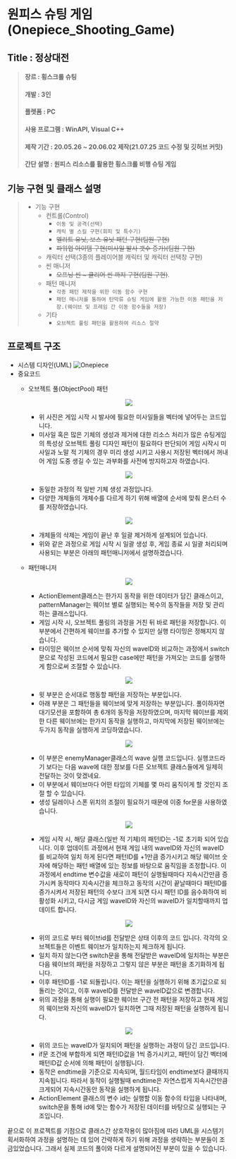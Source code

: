 # 원피스 슈팅 게임(Onepiece_Shooting_Game)

## Title : 정상대전

> ####  장르 : 횡스크롤 슈팅
> ####  개발 : 3인
> ####  플렛폼 : PC
> ####  사용 프로그램 : WinAPI, Visual C++
> ####  제작 기간 : 20.05.26 ~ 20.06.02 제작(21.07.25 코드 수정 및 깃허브 커밋)
> ####  간단 설명 : 원피스 리소스를 활용한 횡스크롤 비행 슈팅 게임

## 기능 구현 및 클래스 설명

> + 기능 구현
>   + 컨트롤(Control)
>     + ```이동 및 공격(선택)```
>     + ```캐릭 별 스킬 구현(회피 및 특수기)```
>     + ~~엘리트 유닛, 보스 유닛 패턴 구현(팀원 구현)~~
>     + ~~파워업 아이템 구현(미사일 발사 갯수 증가)(팀원 구현)~~
>   + 캐릭터 선택(3종의 플레이어블 캐릭터 및 캐릭터 선택창 구현)
>   + 씬 매니저
>     + ~~오프닝 씬 ~ 클리어 씬 까지 구현(팀원 구현)~~.
>   + 패턴 매니저
>     + ```각종 패턴 제작을 위한 이동 함수 구현```
>     + ```패턴 매니저를 통하여 탄막류 슈팅 게임에 활용 가능한 이동 패턴을 저장.(웨이브 및 프레임 간 이동 함수들을 저장)```
>   + 기타
>     + ```오브젝트 풀링 패턴을 활용하여 리소스 절약```

## 프로젝트 구조
 + 시스템 디자인(UML)
 ![Onepiece](https://user-images.githubusercontent.com/63716789/129311736-03fcf063-f347-4262-be90-f637ad1f4794.png)
 + 중요코드
   + 오브젝트 풀(ObjectPool) 패턴
     <p align="center"><img src="https://user-images.githubusercontent.com/63716789/134845047-0f7a115d-43f5-4214-a329-8d451a33e7fa.JPG"></p>
     
     + 위 사진은 게임 시작 시 발사에 필요한 미사일들을 벡터에 넣어두는 코드입니다.
     + 미사일 혹은 많은 기체의 생성과 제거에 대한 리소스 처리가 많은 슈팅게임의 특성상 오브젝트 풀링 디자인 패턴이 필요하다 판단되어
       게임 시작시 미사일과 노말 적 기체의 경우 미리 생성 시키고 사용시 저장된 벡터에서 꺼내어 게임 도중 생길 수 있는 과부화를 사전에
       방지하고자 하였습니다.
       
     <p align="center"><img src="https://user-images.githubusercontent.com/63716789/134845417-9e37dd24-edbf-454f-aaad-30e1d48e31f1.JPG"></p>
     
     + 동일한 과정의 적 일반 기체 생성 과정입니다.
     + 다양한 개체들의 개체수를 다르게 하기 위해 배열에 순서에 맞춰 몬스터 수를 저장하였습니다.
     <p align="center"><img src="https://user-images.githubusercontent.com/63716789/134845932-ca3e31d9-85f5-44ba-b381-81f07d9d1536.JPG"></p>
     
     + 개체들의 삭제는 게임이 끝난 후 일괄 제거하게 설계되어 있습니다.
     + 위와 같은 과정으로 게임 시작 시 일괄 생성 후, 게임 종료 시 일괄 처리되며 사용되는 부분은 아래의 패턴매니저에서 설명하겠습니다.
     
   + 패턴매니저
     <p align="center"><img src="https://user-images.githubusercontent.com/63716789/134853320-dc740d5b-44c9-4604-9149-65d95ef5ae17.JPG"></p>
     
     + ActionElement클래스는 한가지 동작을 위한 데이터가 담긴 클래스이고, patternManager는 웨이브 별로 실행되는 복수의 동작들을 저장 및 관리하는 클래스입니다.
     + 게임 시작 시, 오브젝트 풀링의 과정을 거친 뒤 바로 패턴을 저장합니다. 이 부분에서 간편하게 웨이브를 추가할 수 있지만 실행 타이밍은 정해지지 않습니다.
     + 타이밍은 웨이브 순서에 맞춰 자신의 waveID와 비교하는 과정에서 switch문으로 작성된 코드에서 필요한 case에만 패턴을 가져오는 코드를 실행하게 함으로써 조절할
       수 있습니다.
       
     <p align="center"><img src="https://user-images.githubusercontent.com/63716789/134855201-e3aff43a-dc23-4148-9959-6e14c1f51d6c.JPG"></p>  
      
     + 윗 부분은 순서대로 행동할 패턴을 저장하는 부분입니다.
     + 아래 부분은 그 패턴들을 웨이브에 맞게 저장하는 부분입니다. 풀이하자면 대기모션을 포함하여 총 6개의 동작을 저장하였으며, 마지막 웨이브를 제외한 다른 웨이브에는
       한가지 동작을 실행하고, 마지막에 저장된 웨이브에는 두가지 동작을 실행하게 코딩하였습니다.
     
     <p align="center"><img src="https://user-images.githubusercontent.com/63716789/134855581-92cbdbf7-207d-4dc9-8a20-49033234e4ba.JPG"></p>
     
     + 이 부분은 enemyManager클래스의 wave 실행 코드입니다. 실행코드라기 보다는 다음 wave에 대한 정보를 다른 오브젝트 클래스들에게 일제히 전달하는 것이 맞겠네요.
     + 이 부분에서 웨이브마다 어떤 타입의 기체를 몇 마리 움직이게 할 것인지 조절 할 수 있습니다.
     + 생성 딜레이나 스폰 위치의 조절이 필요하기 때문에 이중 for문을 사용하였습니다.
     
     <p align="center"><img src="https://user-images.githubusercontent.com/63716789/134853988-c233c8c7-6372-41a6-a38c-16dfa24752ad.JPG"></p>
     
     + 게임 시작 시, 해당 클래스(일반 적 기체)의 패턴ID는 -1로 초기화 되어 있습니다. 이후 업데이트 과정에서 현재 게임 내의 waveID와 자신의 waveID를 비교하여 일치
       하게 된다면 패턴ID를 +1만큼 증가시키고 해당 웨이브 숫자에 해당하는 패턴 배열에 있는 정보를 바탕으로 움직임을 조정합니다. 이 과정에서 endtime 변수값을 새로이
       패턴이 실행될때마다 지속시간만큼 증가시켜 동작마다 지속시간을 체크하고 동작의 시간이 끝날때마다 패턴ID를 증가시켜서 저장된 패턴의 수보다 크게 되면 다시 패턴
       ID를 음수화하여 비활성화 시키고, 다시금 게임 waveID와 자신의 waveID가 일치할때까지 업데이트 합니다.
     
     <p align="center"><img src="https://user-images.githubusercontent.com/63716789/134855581-92cbdbf7-207d-4dc9-8a20-49033234e4ba.JPG"></p>  
     
     + 위의 코드로 부터 웨이브id를 전달받은 상태 이후의 코드 입니다. 각각의 오브젝트들은 이벤트 웨이브가 일치하는지 체크하게 됩니다.
     + 일치 하지 않는다면 switch문을 통해 전달받은 waveID에 일치하는 부분은 다음 웨이브의 패턴을 저장하고 그렇지 않은 부분은 패턴을 초기화하게 됩니다.
     + 이후 패턴ID를 -1로 되돌립니다. 이는 패턴을 실행하기 위해 초기값으로 되돌리는 것이고, 이후 waveID를 전달받은 waveID값으로 변경합니다.
     + 위의 과정을 통해 실행이 필요한 웨이브 구간 전 패턴을 저장하고 현재 게임의 웨이브와 자신의 waveID가 일치하면 그때 저장된 패턴을 실행하게 됩니다.
     
     <p align="center"><img src="https://user-images.githubusercontent.com/63716789/134857374-04cd009a-bb84-4d3c-b0a0-564aaf3a34fa.JPG"></p>
     
     + 위의 코드는 waveID가 일치되어 패턴을 실행하는 과정이 담긴 코드입니다.
     + if문 조건에 부합하게 되면 패턴ID값을 1씩 증가시키고, 패턴이 담긴 벡터에 패턴ID값 순서에 의해 패턴이 실행됩니다.
     + 동작은 endtime을 기준으로 지속되며, 월드타임이 endtime보다 클때까지 지속됩니다. 따라서 동작이 실행될때 endtime은 자연스럽게 지속시간만큼 크게되어 지속시간동안
       동작을 실행하게 됩니다.
     + ActionElement 클래스의 변수 id는 실행할 이동 함수의 타입을 나타내며, switch문을 통해 id에 맞는 함수가 저장된 데이터를 바탕으로 실행되는 구조입니다.
       
  끝으로 이 프로젝트를 기점으로 클래스간 상호작용이 많아짐에 따라 UML을 시스템기획서화하여 과정을 설명하는 데 있어 간략하게 하기 위해 과정을 생략하는 부분들이 조금있었습니다.
  그래서 실제 코드의 풀이와 다르게 설명되어진 부분이 있을 수 있습니다.
     
